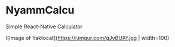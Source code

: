 # NyammCalcu
Simple React-Native Calculator

![Image of Yaktocat](https://i.imgur.com/gJvBUXf.jpg |  width=100)
